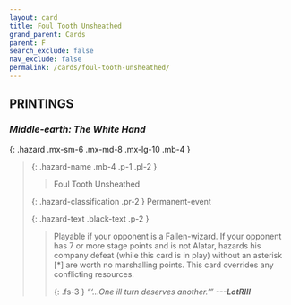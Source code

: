 ```yaml
---
layout: card
title: Foul Tooth Unsheathed
grand_parent: Cards
parent: F
search_exclude: false
nav_exclude: false
permalink: /cards/foul-tooth-unsheathed/
---
```


## PRINTINGS


### _Middle-earth: The White Hand_

{: .hazard .mx-sm-6 .mx-md-8 .mx-lg-10 .mb-4 }
> {: .hazard-name .mb-4 .p-1 .pl-2 }
> > <div class="hazard-mp"></div>
> > <div class="card-name">Foul Tooth Unsheathed</div>
>
> {: .hazard-classification .pr-2 }
> Permanent-event
>
> {: .hazard-text .black-text .p-2 }
> > Playable if your opponent is a Fallen-wizard. If your opponent has 7 or more stage points and is not Alatar, hazards his company defeat (while this card is in play) without an asterisk [*] are worth no marshalling points. This card overrides any conflicting resources.   
> > 
> > {: .fs-3 } 
> > _“‘...One ill turn deserves another.’”_ ***---&#65279;LotRIII*** 
>
